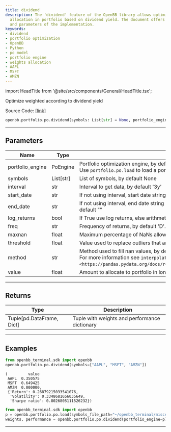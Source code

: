```yaml
---
title: dividend
description: The 'dividend' feature of the OpenBB library allows optimized weight
  allocation in portfolio based on dividend yield. The document offers detailed examples
  and parameters of the implementation.
keywords:
- dividend
- portfolio optimization
- OpenBB
- Python
- po model
- portfolio engine
- weights allocation
- AAPL
- MSFT
- AMZN
---
```


import HeadTitle from '@site/src/components/General/HeadTitle.tsx';

<HeadTitle title="portfolio.po.dividend - Reference | OpenBB SDK Docs" />

Optimize weighted according to dividend yield

Source Code: [[link](https://github.com/OpenBB-finance/OpenBBTerminal/tree/main/openbb_terminal/portfolio/portfolio_optimization/po_model.py#L2207)]

```python
openbb.portfolio.po.dividend(symbols: List[str] = None, portfolio_engine: portfolio_optimization.po_engine.PoEngine = None, kwargs: Any)
```

---

## Parameters

| Name | Type | Description | Default | Optional |
| ---- | ---- | ----------- | ------- | -------- |
| portfolio_engine | PoEngine | Portfolio optimization engine, by default None<br/>Use `portfolio.po.load` to load a portfolio engine | None | True |
| symbols | List[str] | List of symbols, by default None | None | True |
| interval | str | Interval to get data, by default '3y' | None | True |
| start_date | str | If not using interval, start date string (YYYY-MM-DD), by default "" | None | True |
| end_date | str | If not using interval, end date string (YYYY-MM-DD). If empty use last weekday, by default "" | None | True |
| log_returns | bool | If True use log returns, else arithmetic returns, by default False | None | True |
| freq | str | Frequency of returns, by default 'D'. Options: 'D' for daily, 'W' for weekly, 'M' for monthly | None | True |
| maxnan | float | Maximum percentage of NaNs allowed in the data, by default 0.05 | None | True |
| threshold | float | Value used to replace outliers that are higher than threshold, by default 0.0 | None | True |
| method | str | Method used to fill nan values, by default 'time'<br/>For more information see `interpolate <https://pandas.pydata.org/docs/reference/api/pandas.DataFrame.interpolate.html>`__. | None | True |
| value | float | Amount to allocate to portfolio in long positions, by default 1.0 | None | True |


---

## Returns

| Type | Description |
| ---- | ----------- |
| Tuple[pd.DataFrame, Dict] | Tuple with weights and performance dictionary |
---

## Examples

```python
from openbb_terminal.sdk import openbb
openbb.portfolio.po.dividend(symbols=["AAPL", "MSFT", "AMZN"])
```

```
(         value
 AAPL  0.350575
 MSFT  0.649425
 AMZN  0.000000,
 {'Return': 0.26879215033541076,
  'Volatility': 0.3348681656035649,
  'Sharpe ratio': 0.8026805111526232})
```
```python
from openbb_terminal.sdk import openbb
p = openbb.portfolio.po.load(symbols_file_path="~/openbb_terminal/miscellaneous/portfolio_examples/allocation/60_40_Portfolio.xlsx")
weights, performance = openbb.portfolio.po.dividend(portfolio_engine=p)
```

---
